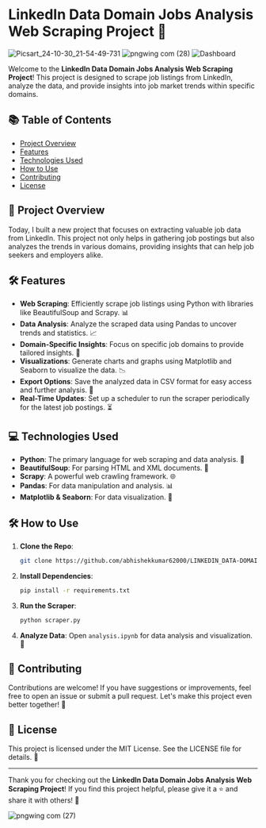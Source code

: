# LinkedIn Data Domain Jobs Analysis Web Scraping Project 🚀
![Picsart_24-10-30_21-54-49-731](https://github.com/user-attachments/assets/9a7cc54f-1ce9-4ae2-8443-c6d9ddd67a7e)
![pngwing com (28)](https://github.com/user-attachments/assets/c1b959ea-cce4-4717-aa91-d90087fc2256)
![Dashboard](https://github.com/user-attachments/assets/a881ea7f-b6de-4934-b05c-e0b13e14fd0d)


Welcome to the **LinkedIn Data Domain Jobs Analysis Web Scraping Project**! This project is designed to scrape job listings from LinkedIn, analyze the data, and provide insights into job market trends within specific domains. 

## 📚 Table of Contents
- [Project Overview](#project-overview)
- [Features](#features)
- [Technologies Used](#technologies-used)
- [How to Use](#how-to-use)
- [Contributing](#contributing)
- [License](#license)

## 🌟 Project Overview
Today, I built a new project that focuses on extracting valuable job data from LinkedIn. This project not only helps in gathering job postings but also analyzes the trends in various domains, providing insights that can help job seekers and employers alike.

## 🛠️ Features
- **Web Scraping**: Efficiently scrape job listings using Python with libraries like BeautifulSoup and Scrapy. 📊
- **Data Analysis**: Analyze the scraped data using Pandas to uncover trends and statistics. 📈
- **Domain-Specific Insights**: Focus on specific job domains to provide tailored insights. 🎯
- **Visualizations**: Generate charts and graphs using Matplotlib and Seaborn to visualize the data. 📉
- **Export Options**: Save the analyzed data in CSV format for easy access and further analysis. 📂
- **Real-Time Updates**: Set up a scheduler to run the scraper periodically for the latest job postings. ⏳

## 💻 Technologies Used
- **Python**: The primary language for web scraping and data analysis. 🐍
- **BeautifulSoup**: For parsing HTML and XML documents. 📜
- **Scrapy**: A powerful web crawling framework. 🌐
- **Pandas**: For data manipulation and analysis. 📊
- **Matplotlib & Seaborn**: For data visualization. 🎨

## 🛠️ How to Use
1. **Clone the Repo**: 
   ```bash
   git clone https://github.com/abhishekkumar62000/LINKEDIN_DATA-DOMAIN_JOBS_ANALYSIS_-WEB_SCRAPING_PROJECT.git
   ```
2. **Install Dependencies**:
   ```bash
   pip install -r requirements.txt
   ```
3. **Run the Scraper**:
   ```bash
   python scraper.py
   ```
4. **Analyze Data**: Open `analysis.ipynb` for data analysis and visualization. 📓

## 🤝 Contributing
Contributions are welcome! If you have suggestions or improvements, feel free to open an issue or submit a pull request. Let's make this project even better together! 💪

## 📄 License
This project is licensed under the MIT License. See the LICENSE file for details. 📜

---

Thank you for checking out the **LinkedIn Data Domain Jobs Analysis Web Scraping Project**! If you find this project helpful, please give it a ⭐ and share it with others! 🌟

![pngwing com (27)](https://github.com/user-attachments/assets/791da7eb-7e13-4fbb-a5b5-7d198c2c089b)
